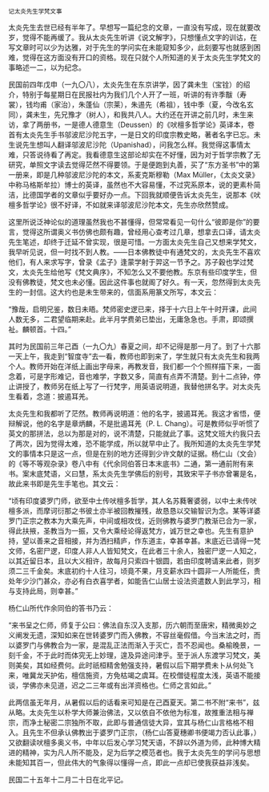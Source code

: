     记太炎先生学梵文事 

   太炎先生去世已经有半年了。早想写一篇纪念的文章，一直没有写成，现在就要改岁，觉得不能再缓了。我从太炎先生听讲《说文解字》，只想懂点文字的训诂，在写文章时可以少为达雅，对于先生的学问实在未能窥知多少，此刻要写也就感到困难，觉得在这方面没有开口的资格。现在只就个人所知道的关于太炎先生学梵文的事略述一二，以为纪念。

   民国前四年戊申（一九〇八），太炎先生在东京讲学，因了龚未生（宝铨）的绍介，特别于每星期日在民报社内为我们几个人开了一班，听讲的有许季黻（寿裳），钱均甫（家治），朱蓬仙（宗莱），朱逷先（希祖），钱中季（夏，今改名玄同），龚未生，先兄豫才（树人），和我共八人。大约还在开讲之前几时，未生来访，拿了两册书，一是德人德意生（Deussen）的《吠檀多哲学论》英译本，卷首有太炎先生手书邬波尼沙陀五字，一是日文的印度宗教史略，著者名字已忘。未生说先生想叫人翻译邬波尼沙陀（Upanishad），问我怎么样。我觉得这事情太难，只答说待看了再定。我看德意生这部论却实在不好懂，因为对于哲学宗教了无研究，单照文字读去觉得茫然不得要领。于是便跑到丸善，买了“东方圣书”中的第一册来，即是几种邬波尼沙陀的本文，系麦克斯穆勒（Max Müller，《太炎文录》中称马格斯牟拉）博士的英译，虽然也不大容易懂，不过究系原本，说的更素朴简洁，比德国学者的文章似乎要好办一点。下回我就顺便告诉太炎先生，说那本《吠檀多哲学论》很不好译，不如就来译邬波尼沙陀本文，先生亦欣然赞成。

   这里所说泛神论似的道理虽然我也不甚懂得，但常常看见一句什么“彼即是你”的要言，觉得这所谓奥义书仿佛也颇有趣，曾经用心查考过几章，想拿去口译，请太炎先生笔述，却终于迁延不曾实现，很是可惜。一方面太炎先生自己又想来学梵文，我早听见说，但一时找不到人教。——日本佛教徒中有通梵文的，太炎先生不喜欢他们，有人来求写字，曾录《孟子》逢蒙学射于羿这一节予之。苏子穀也学过梵文，太炎先生给他写《梵文典序》，不知怎么又不要他教。东京有些印度学生，但没有佛教徒，梵文也未必懂。因此这件事也就阁了好久。有一天，忽然得到太炎先生的一封信。这大约也是未生带来的，信面系用篆文所写，本文云：

   “豫哉，启明兄鉴，数日未晤。梵师密史逻已来，择于十六日上午十时开课，此间人数无多，二君望临期来赴。此半月学费弟已垫出，无庸急急也。手肃，即颂撰祉。麟顿首。十四。”

   其时为民国前三年己酉（一九〇九）春夏之间，却不记得是那一月了。到了十六那一天上午，我走到“智度寺”去一看，教师也即到来了，学生就只有太炎先生和我两个人。教师开始在洋纸上画出字母来，再教发音，我们都一个个照样描下来，一面念着，可是字形难记，音也难学，字数又多，简直有点弄不清楚。到十二点钟，停止讲授了，教师另在纸上写了一行梵字，用英语说明道，我替他拼名字。对太炎先生看着，念道：披遏耳羌。

   太炎先生和我都听了茫然。教师再说明道：他的名字，披遏耳羌。我这才省悟，便辩解说，他的名字是章炳麟，不是批遏耳羌（P. L. Chang）。可是教师似乎听惯了英文的那拼法，总以为那是对的，说不清楚，只能就此了事。这梵文班大约我只去了两次，因为觉得太难，恐不能学成，所以就早中止了。我所知道的太炎先生学梵文的事情本只是这一点，但是在别的地方还得到少许文献的证据。杨仁山（文会）的《等不等观杂录》卷八中有《代余同伯答日本末底书》二通，第一通前附有来书。案末底梵语，义曰慧，系太炎先生学佛后的别号，其致宋平子书亦曾署是名，故此来书即是先生手笔也。其文云：

   “顷有印度婆罗门师，欲至中土传吠檀多哲学，其人名苏蕤奢婆弱，以中土未传吠檀多派，而摩诃衍那之书彼土亦半被回教摧残，故恳恳以交输智识为念。某等详婆罗门正宗之教本为大乘先声，中间或相攻伐，近则佛教与婆罗门教渐已合为一家，得此扶掖，圣教当为一振，又令大乘经论得返梵方，诚万世之幸也。先生有意护持，望以善来之音相接，并为洒扫精庐，作东道主，幸甚幸甚。末底近已请得一梵文师，名密尸逻，印度人非人人皆知梵文，在此者三十余人，独密尸逻一人知之，以其近留日本，且以大义相许，故每月只索四十银圆，若由印度聘请来此者，则岁须二三千金矣。末底初约十人往习，顷竟不果，月支薪水四十圆非一人所能任，贵处年少沙门甚众，亦必有白衣喜学者，如能告仁山居士设法资遣数人到此学习，相与支持此局，则幸甚。”

   杨仁山所代作余同伯的答书乃云：

   “来书呈之仁师，师复于公曰：佛法自东汉入支那，历六朝而至唐宋，精微奥妙之义阐发无遗，深知如来在世转婆罗门而入佛教，不容丝毫假借。今当末法之时，而以婆罗门与佛教合为一家，是混乱正法而渐入于灭亡，吾不忍闻也。桑榆晚景，一刻千金，不于此时而体究无上妙理，遑及异途问津乎。至于派人东渡学习梵文，美则美矣，其如经费何。此时祇桓精舍勉强支持，暑假以后下期学费未卜从何处飞来，唯冀龙天护佑，檀信施资，方免枯竭之虞耳。在校僧徒程度太浅，英语不能接谈，学佛亦未见道，迟之二三年或有出洋资格也。仁师之言如此。”

   此两信虽无年月，从暑假以后的话看来可知是在己酉夏天。第二书不附“来书”，兹从略。太炎先生以朴学大师兼治佛法，又以依自不依他为标准，故推重法相与禅宗，而净土秘密二宗独所不取，此即与普通信徒大异，宜其与杨仁山言格格不相入。且先生不但承认佛教出于婆罗门正宗，（杨仁山答夏穗卿书便竭力否认此事，）又欲翻读吠檀多奥义书，中年以后发心学习梵天语，不辞以外道为师，此种博大精进的精神，实为凡人所不能及，足为后学之模范者也。我于太炎先生的学问与思想未能知其百一，但此伟大的气象得以懂得一点，即此一点却已使我获益非浅矣。

   民国二十五年十二月二十日在北平记。

